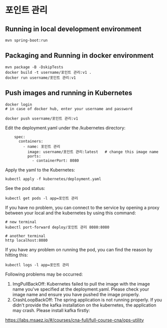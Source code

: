 # 포인트 관리

## Running in local development environment

```
mvn spring-boot:run
```

## Packaging and Running in docker environment

```
mvn package -B -DskipTests
docker build -t username/포인트 관리:v1 .
docker run username/포인트 관리:v1
```

## Push images and running in Kubernetes

```
docker login 
# in case of docker hub, enter your username and password

docker push username/포인트 관리:v1
```

Edit the deployment.yaml under the /kubernetes directory:
```
    spec:
      containers:
        - name: 포인트 관리
          image: username/포인트 관리:latest   # change this image name
          ports:
            - containerPort: 8080

```

Apply the yaml to the Kubernetes:
```
kubectl apply -f kubernetes/deployment.yaml
```

See the pod status:
```
kubectl get pods -l app=포인트 관리
```

If you have no problem, you can connect to the service by opening a proxy between your local and the kubernetes by using this command:
```
# new terminal
kubectl port-forward deploy/포인트 관리 8080:8080

# another terminal
http localhost:8080
```

If you have any problem on running the pod, you can find the reason by hitting this:
```
kubectl logs -l app=포인트 관리
```

Following problems may be occurred:

1. ImgPullBackOff:  Kubernetes failed to pull the image with the image name you've specified at the deployment.yaml. Please check your image name and ensure you have pushed the image properly.
1. CrashLoopBackOff: The spring application is not running properly. If you didn't provide the kafka installation on the kubernetes, the application may crash. Please install kafka firstly:

https://labs.msaez.io/#/courses/cna-full/full-course-cna/ops-utility

